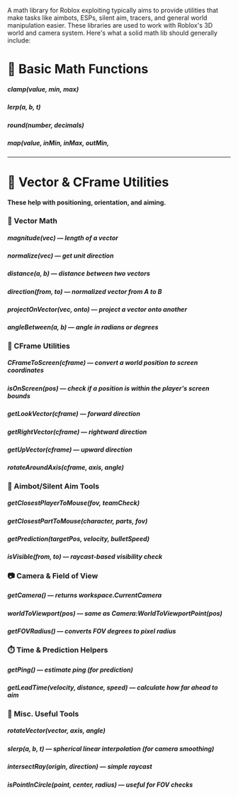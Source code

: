 A math library for Roblox exploiting typically aims to provide utilities that make tasks like aimbots, ESPs, silent aim, tracers, and general world manipulation easier. These libraries are used to work with Roblox's 3D world and camera system. Here's what a solid math lib should generally include:

# 🔢 Basic Math Functions
##### clamp(value, min, max)
##### lerp(a, b, t)
##### round(number, decimals)
##### map(value, inMin, inMax, outMin, 
---
# 📐 Vector & CFrame Utilities
#### These help with positioning, orientation, and aiming.

### 🧮 Vector Math

##### magnitude(vec) — length of a vector
##### normalize(vec) — get unit direction
##### distance(a, b) — distance between two vectors
##### direction(from, to) — normalized vector from A to B
##### projectOnVector(vec, onto) — project a vector onto another
##### angleBetween(a, b) — angle in radians or degrees

### 💠 CFrame Utilities
##### CFrameToScreen(cframe) — convert a world position to screen coordinates
##### isOnScreen(pos) — check if a position is within the player's screen bounds
##### getLookVector(cframe) — forward direction
##### getRightVector(cframe) — rightward direction
##### getUpVector(cframe) — upward direction
##### rotateAroundAxis(cframe, axis, angle)

### 🎯 Aimbot/Silent Aim Tools
##### getClosestPlayerToMouse(fov, teamCheck)
##### getClosestPartToMouse(character, parts, fov)
##### getPrediction(targetPos, velocity, bulletSpeed)
##### isVisible(from, to) — raycast-based visibility check

### 📷 Camera & Field of View
##### getCamera() — returns workspace.CurrentCamera
##### worldToViewport(pos) — same as Camera:WorldToViewportPoint(pos)
##### getFOVRadius() — converts FOV degrees to pixel radius

### ⏱️ Time & Prediction Helpers
##### getPing() — estimate ping (for prediction)
##### getLeadTime(velocity, distance, speed) — calculate how far ahead to aim

### 🧠 Misc. Useful Tools
##### rotateVector(vector, axis, angle)
##### slerp(a, b, t) — spherical linear interpolation (for camera smoothing)
##### intersectRay(origin, direction) — simple raycast
##### isPointInCircle(point, center, radius) — useful for FOV checks
